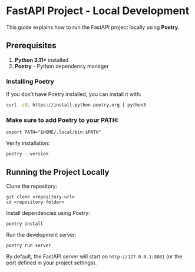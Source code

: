 # FastAPI Project - Local Development

This guide explains how to run the FastAPI project locally using **Poetry**.

## Prerequisites

1. **Python 3.11+** installed
2. **Poetry** - Python dependency manager

### Installing Poetry

If you don’t have Poetry installed, you can install it with:

```bash
curl -sSL https://install.python-poetry.org | python3 -
```

### Make sure to add Poetry to your PATH:

```
export PATH="$HOME/.local/bin:$PATH"
```

Verify installation:
```
poetry --version
```

## Running the Project Locally

Clone the repository:
```
git clone <repository-url>
cd <repository-folder>
```

Install dependencies using Poetry:
```
poetry install
```

Run the development server:
```
poetry run server
```

By default, the FastAPI server will start on `http://127.0.0.1:8081` (or the port defined in your project settings).